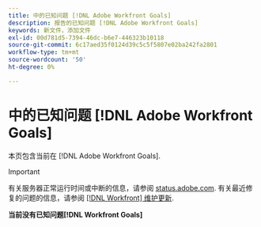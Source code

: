 ```yaml
---
title: 中的已知问题 [!DNL Adobe Workfront Goals]
description: 报告的已知问题 [!DNL Adobe Workfront Goals]
keywords: 新文件，添加文件
exl-id: 00d781d5-7394-46dc-b6e7-446323b10118
source-git-commit: 6c17aed35f0124d39c5c5f5807e02ba242fa2801
workflow-type: tm+mt
source-wordcount: '50'
ht-degree: 0%

---
```


# 中的已知问题 [!DNL Adobe Workfront Goals]

本页包含当前在 [!DNL Adobe Workfront Goals].

>[!IMPORTANT]
>
>有关服务器正常运行时间或中断的信息，请参阅 [status.adobe.com](https://status.adobe.com). 有关最近修复的问题的信息，请参阅 [[!DNL Workfront] 维护更新](../maintenance/current-updates.md).

**当前没有已知问题[!DNL Workfront Goals]**

<!--


-->

